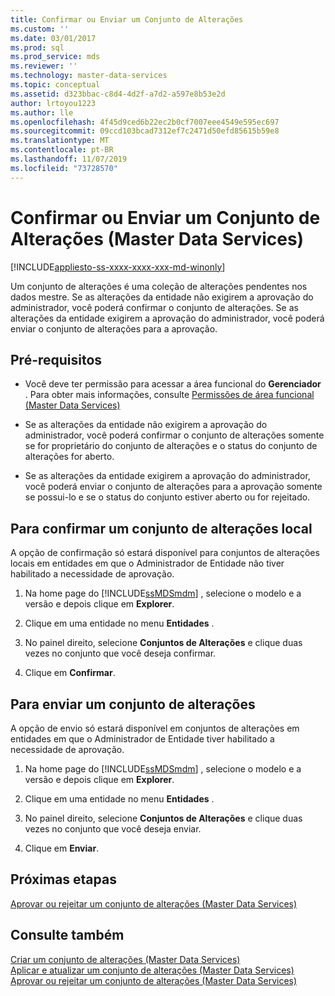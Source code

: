 ```yaml
---
title: Confirmar ou Enviar um Conjunto de Alterações
ms.custom: ''
ms.date: 03/01/2017
ms.prod: sql
ms.prod_service: mds
ms.reviewer: ''
ms.technology: master-data-services
ms.topic: conceptual
ms.assetid: d323bbac-c8d4-4d2f-a7d2-a597e8b53e2d
author: lrtoyou1223
ms.author: lle
ms.openlocfilehash: 4f45d9ced6b22ec2b0cf7007eee4549e595ec697
ms.sourcegitcommit: 09ccd103bcad7312ef7c2471d50efd85615b59e8
ms.translationtype: MT
ms.contentlocale: pt-BR
ms.lasthandoff: 11/07/2019
ms.locfileid: "73728570"
---
```

# <a name="commit-or-submit-a-changeset-master-data-services"></a>Confirmar ou Enviar um Conjunto de Alterações (Master Data Services)

[!INCLUDE[appliesto-ss-xxxx-xxxx-xxx-md-winonly](../includes/appliesto-ss-xxxx-xxxx-xxx-md-winonly.md)]

  Um conjunto de alterações é uma coleção de alterações pendentes nos dados mestre. Se as alterações da entidade não exigirem a aprovação do administrador, você poderá confirmar o conjunto de alterações. Se as alterações da entidade exigirem a aprovação do administrador, você poderá enviar o conjunto de alterações para a aprovação.  
  
## <a name="prerequisites"></a>Pré-requisitos  
  
-   Você deve ter permissão para acessar a área funcional do **Gerenciador** . Para obter mais informações, consulte [Permissões de área funcional &#40;Master Data Services&#41;](../master-data-services/functional-area-permissions-master-data-services.md)  
  
-   Se as alterações da entidade não exigirem a aprovação do administrador, você poderá confirmar o conjunto de alterações somente se for proprietário do conjunto de alterações e o status do conjunto de alterações for aberto.  
  
-   Se as alterações da entidade exigirem a aprovação do administrador, você poderá enviar o conjunto de alterações para a aprovação somente se possui-lo e se o status do conjunto estiver aberto ou for rejeitado.  
  
## <a name="to-commit-a-local-changeset"></a>Para confirmar um conjunto de alterações local  
 A opção de confirmação só estará disponível para conjuntos de alterações locais em entidades em que o Administrador de Entidade não tiver habilitado a necessidade de aprovação.  
  
1.  Na home page do [!INCLUDE[ssMDSmdm](../includes/ssmdsmdm-md.md)] , selecione o modelo e a versão e depois clique em **Explorer**.  
  
2.  Clique em uma entidade no menu **Entidades** .  
  
3.  No painel direito, selecione **Conjuntos de Alterações** e clique duas vezes no conjunto que você deseja confirmar.  
  
4.  Clique em **Confirmar**.  
  
## <a name="to-submit-a-changeset"></a>Para enviar um conjunto de alterações  
 A opção de envio só estará disponível em conjuntos de alterações em entidades em que o Administrador de Entidade tiver habilitado a necessidade de aprovação.  
  
1.  Na home page do [!INCLUDE[ssMDSmdm](../includes/ssmdsmdm-md.md)] , selecione o modelo e a versão e depois clique em **Explorer**.  
  
2.  Clique em uma entidade no menu **Entidades** .  
  
3.  No painel direito, selecione **Conjuntos de Alterações** e clique duas vezes no conjunto que você deseja enviar.  
  
4.  Clique em **Enviar**.  
  
## <a name="next-steps"></a>Próximas etapas  
 [Aprovar ou rejeitar um conjunto de alterações &#40;Master Data Services&#41;](../master-data-services/approve-or-reject-a-changeset-master-data-services.md)  
  
## <a name="see-also"></a>Consulte também  
 [Criar um conjunto de alterações &#40;Master Data Services&#41;](../master-data-services/create-a-changeset-master-data-services.md)   
 [Aplicar e atualizar um conjunto de alterações &#40;Master Data Services&#41;](../master-data-services/apply-and-update-a-changeset-master-data-services.md)   
 [Aprovar ou rejeitar um conjunto de alterações &#40;Master Data Services&#41;](../master-data-services/approve-or-reject-a-changeset-master-data-services.md)  
  
  
